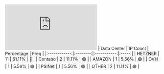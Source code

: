 ![Diagramm](https://github.com/obajay/StateSync-snapshots/blob/main/Projects/OKP4/1/README.md)
| Data Center | IP Count | Percentage | Freq |
|:------------:|:--------:|:-----------:|:-----:|
| HETZNER | 11 | 61.11% | 🔴 |
| Contabo | 2 | 11.11% | 🟢 |
| AMAZON | 1 | 5.56% | 🟢 |
| OVH | 1 | 5.56% | 🟢 |
| PSINet | 1 | 5.56% | 🟢 |
| OTHER | 2 | 11.11% | 🟢 |